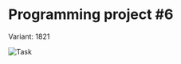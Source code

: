 # Programming project #6

Variant: 1821

![Task](https://github.com/slamach/prog-labs/blob/master/prog-lab6/doc/task.png?raw=true)
